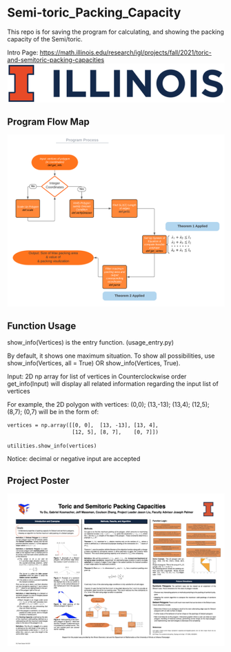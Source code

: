# Semi-toric_Packing_Capacity

This repo is for saving the program for calculating, and showing the packing capacity of the Semi/toric.

Intro Page:
https://math.illinois.edu/research/igl/projects/fall/2021/toric-and-semitoric-packing-capacities
![image](https://github.com/CoulsonZhang/Semi-toric_Packing_Capacity/blob/main/Image/UIUC_logo.png)


## Program Flow Map
![image](https://github.com/CoulsonZhang/Semi-toric_Packing_Capacity/blob/main/Image/Flow.png)

## Function Usage
show_info(Vertices) is the entry function. (usage_entry.py)

By default, it shows one maximum situation. To show all possibilities, use show_info(Vertices, all = True) OR show_info(Vertices, True).

Input: 2D np array for list of vertices in Counterclockwise order
get_info(Input) will display all related information regarding the input list of vertices

For example, the 2D polygon with vertices: (0,0); (13,-13); (13,4); (12,5); (8,7); (0,7) will be in the form of:
```
vertices = np.array([[0, 0],  [13, -13], [13, 4],
                     [12, 5], [8, 7],    [0, 7]])

utilities.show_info(vertices)
```
Notice: decimal or negative input are accepted

## Project Poster
![image](https://github.com/CoulsonZhang/Semi-toric_Packing_Capacity/blob/main/Image/poster.png)
